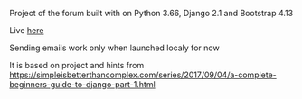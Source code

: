 Project of the forum built with on Python 3.66, Django 2.1 and Bootstrap 4.13

Live [here](http://tealhedgehog.pl/)


Sending emails work only when launched localy for now



It is based on project and hints from
https://simpleisbetterthancomplex.com/series/2017/09/04/a-complete-beginners-guide-to-django-part-1.html



